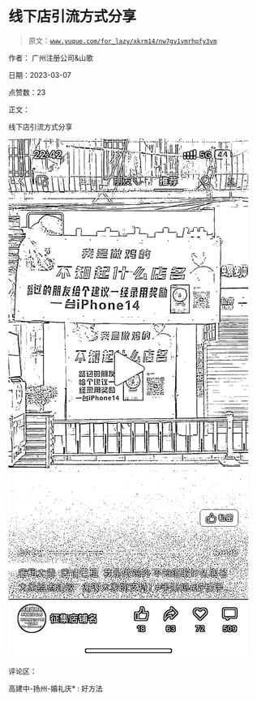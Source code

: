 # 线下店引流方式分享

> 原文：[`www.yuque.com/for_lazy/xkrm14/nw7gv1vmrhpfy3vm`](https://www.yuque.com/for_lazy/xkrm14/nw7gv1vmrhpfy3vm)



作者： 广州注册公司&山歌 

日期：2023-03-07 

点赞数：23 

正文： 

线下店引流方式分享 

![](img/3eb2b68e8a7de66884203fff06063daf.png) 

评论区： 

高建中-扬州-婚礼庆* : 好方法 


